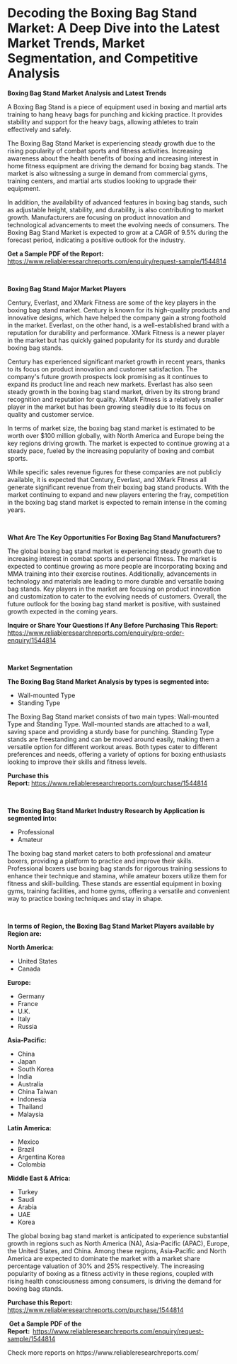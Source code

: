 <p><h1>Decoding the Boxing Bag Stand Market: A Deep Dive into the Latest Market Trends, Market Segmentation, and Competitive Analysis</h1></p><p><strong>Boxing Bag Stand Market Analysis and Latest Trends</strong></p>
<p><p>A Boxing Bag Stand is a piece of equipment used in boxing and martial arts training to hang heavy bags for punching and kicking practice. It provides stability and support for the heavy bags, allowing athletes to train effectively and safely.</p><p>The Boxing Bag Stand Market is experiencing steady growth due to the rising popularity of combat sports and fitness activities. Increasing awareness about the health benefits of boxing and increasing interest in home fitness equipment are driving the demand for boxing bag stands. The market is also witnessing a surge in demand from commercial gyms, training centers, and martial arts studios looking to upgrade their equipment.</p><p>In addition, the availability of advanced features in boxing bag stands, such as adjustable height, stability, and durability, is also contributing to market growth. Manufacturers are focusing on product innovation and technological advancements to meet the evolving needs of consumers. The Boxing Bag Stand Market is expected to grow at a CAGR of 9.5% during the forecast period, indicating a positive outlook for the industry.</p></p>
<p><strong>Get a Sample PDF of the Report:&nbsp;</strong> <a href="https://www.reliableresearchreports.com/enquiry/request-sample/1544814">https://www.reliableresearchreports.com/enquiry/request-sample/1544814</a></p>
<p>&nbsp;</p>
<p><strong>Boxing Bag Stand Major Market Players</strong></p>
<p><p>Century, Everlast, and XMark Fitness are some of the key players in the boxing bag stand market. Century is known for its high-quality products and innovative designs, which have helped the company gain a strong foothold in the market. Everlast, on the other hand, is a well-established brand with a reputation for durability and performance. XMark Fitness is a newer player in the market but has quickly gained popularity for its sturdy and durable boxing bag stands.</p><p>Century has experienced significant market growth in recent years, thanks to its focus on product innovation and customer satisfaction. The company's future growth prospects look promising as it continues to expand its product line and reach new markets. Everlast has also seen steady growth in the boxing bag stand market, driven by its strong brand recognition and reputation for quality. XMark Fitness is a relatively smaller player in the market but has been growing steadily due to its focus on quality and customer service.</p><p>In terms of market size, the boxing bag stand market is estimated to be worth over $100 million globally, with North America and Europe being the key regions driving growth. The market is expected to continue growing at a steady pace, fueled by the increasing popularity of boxing and combat sports.</p><p>While specific sales revenue figures for these companies are not publicly available, it is expected that Century, Everlast, and XMark Fitness all generate significant revenue from their boxing bag stand products. With the market continuing to expand and new players entering the fray, competition in the boxing bag stand market is expected to remain intense in the coming years.</p></p>
<p>&nbsp;</p>
<p><strong>What Are The Key Opportunities For Boxing Bag Stand Manufacturers?</strong></p>
<p><p>The global boxing bag stand market is experiencing steady growth due to increasing interest in combat sports and personal fitness. The market is expected to continue growing as more people are incorporating boxing and MMA training into their exercise routines. Additionally, advancements in technology and materials are leading to more durable and versatile boxing bag stands. Key players in the market are focusing on product innovation and customization to cater to the evolving needs of customers. Overall, the future outlook for the boxing bag stand market is positive, with sustained growth expected in the coming years.</p></p>
<p><strong>Inquire or Share Your Questions If Any Before Purchasing This Report:</strong> <a href="https://www.reliableresearchreports.com/enquiry/pre-order-enquiry/1544814">https://www.reliableresearchreports.com/enquiry/pre-order-enquiry/1544814</a></p>
<p>&nbsp;</p>
<p><strong>Market Segmentation</strong></p>
<p><strong>The Boxing Bag Stand Market Analysis by types is segmented into:</strong></p>
<p><ul><li>Wall-mounted Type</li><li>Standing Type</li></ul></p>
<p><p>The Boxing Bag Stand market consists of two main types: Wall-mounted Type and Standing Type. Wall-mounted stands are attached to a wall, saving space and providing a sturdy base for punching. Standing Type stands are freestanding and can be moved around easily, making them a versatile option for different workout areas. Both types cater to different preferences and needs, offering a variety of options for boxing enthusiasts looking to improve their skills and fitness levels.</p></p>
<p><strong>Purchase this Report:&nbsp;</strong><a href="https://www.reliableresearchreports.com/purchase/1544814">https://www.reliableresearchreports.com/purchase/1544814</a></p>
<p>&nbsp;</p>
<p><strong>The Boxing Bag Stand Market Industry Research by Application is segmented into:</strong></p>
<p><ul><li>Professional</li><li>Amateur</li></ul></p>
<p><p>The boxing bag stand market caters to both professional and amateur boxers, providing a platform to practice and improve their skills. Professional boxers use boxing bag stands for rigorous training sessions to enhance their technique and stamina, while amateur boxers utilize them for fitness and skill-building. These stands are essential equipment in boxing gyms, training facilities, and home gyms, offering a versatile and convenient way to practice boxing techniques and stay in shape.</p></p>
<p>&nbsp;</p>
<p><strong>In terms of Region, the Boxing Bag Stand Market Players available by Region are:</strong></p>
<p>
    <p> <strong> North America: </strong>
        <ul>
            <li>United States</li>
            <li>Canada</li>
        </ul>
        </p> 
    <p> <strong> Europe: </strong>
        <ul>
            <li>Germany</li>
            <li>France</li>
            <li>U.K.</li>
            <li>Italy</li>
            <li>Russia</li>
        </ul>
        </p> 
    <p> <strong> Asia-Pacific: </strong>
        <ul>
            <li>China</li>
            <li>Japan</li>
            <li>South Korea</li>
            <li>India</li>
            <li>Australia</li>
            <li>China Taiwan</li>
            <li>Indonesia</li>
            <li>Thailand</li>
            <li>Malaysia</li>
        </ul>
        </p> 
    <p> <strong> Latin America: </strong>
        <ul>
            <li>Mexico</li>
            <li>Brazil</li>
            <li>Argentina Korea</li>
            <li>Colombia</li>
        </ul>
        </p> 
    <p> <strong> Middle East & Africa: </strong>
        <ul>
            <li>Turkey</li>
            <li>Saudi</li>
            <li>Arabia</li>
            <li>UAE</li>
            <li>Korea</li>
        </ul>
    </p>
    </p>
<p><p>The global boxing bag stand market is anticipated to experience substantial growth in regions such as North America (NA), Asia-Pacific (APAC), Europe, the United States, and China. Among these regions, Asia-Pacific and North America are expected to dominate the market with a market share percentage valuation of 30% and 25% respectively. The increasing popularity of boxing as a fitness activity in these regions, coupled with rising health consciousness among consumers, is driving the demand for boxing bag stands.</p></p>
<p><strong>Purchase this Report: </strong><a href="https://www.reliableresearchreports.com/purchase/1544814">https://www.reliableresearchreports.com/purchase/1544814</a></p>
<p>&nbsp;<strong>Get a Sample PDF of the Report:&nbsp;&nbsp;</strong><a href="https://www.reliableresearchreports.com/enquiry/request-sample/1544814">https://www.reliableresearchreports.com/enquiry/request-sample/1544814</a></p>
<p><strong></strong></p>
<p>Check more reports on https://www.reliableresearchreports.com/</p>